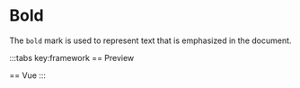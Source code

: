 # Bold

The `bold` mark is used to represent text that is emphasized in the document.

<script setup>
import { ExamplePlaygroundLazy } from '../../components/example-playground-lazy'
import App from '../../components/vue-bold/App.vue'
</script>

:::tabs key:framework
== Preview

<div class="p-2"><App/></div>
== Vue
<ExamplePlaygroundLazy example="vue-bold" />
:::
